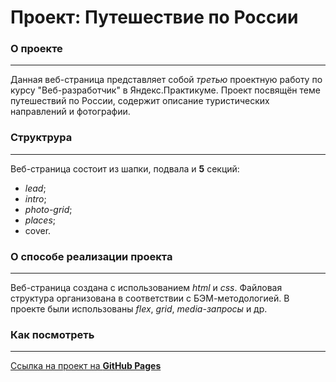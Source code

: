 # Проект: Путешествие по России
### О проекте
---
Данная веб-страница представляет собой *третью* проектную работу по курсу "Веб-разработчик" в Яндекс.Практикуме. Проект посвящён теме путешествий по России, содержит описание туристических направлений и фотографии.
### Структрура
---
Веб-страница состоит из шапки, подвала и **5** секций:
* *lead*;
* *intro*;
* *photo-grid*;
* *places*;
* cover.
### О способе реализации проекта
---
Веб-страница создана с использованием *html* и *css*. Файловая структура организована в соответствии с БЭМ-методологией. В проекте были использованы *flex*, *grid*, *media-запросы* и др.
### **Как посмотреть**
---
[Ссылка на проект на **GitHub Pages**](https://julbrn.github.io/russian-travel/)
